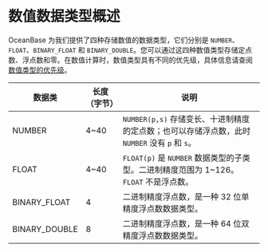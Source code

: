 数值数据类型概述 
=============================



OceanBase 为我们提供了四种存储数值的数据类型，它们分别是 `NUMBER`、`FLOAT`、`BINARY_FLOAT` 和 `BINARY_DOUBLE`。您可以通过这四种数值类型存储定点数、浮点数和零。在数值计算时，数值类型具有不同的优先级，具体信息请查阅 [数值类型的优先级](/zh-CN/11.sql-reference-oracle-mode/1.basic-elements-1/1.built-in-data-types/3.numeric-data-type/5.numeric-priority.md)。


|    **数据类**    | **长度（字节）** |                             **说明**                              |
|---------------|------------|-----------------------------------------------------------------|
| NUMBER        | 4\~40      | `NUMBER(p,s)` 存储变长、十进制精度的定点数；也可以存储浮点数，此时 `NUMBER` 没有 `p` 和 `s`。 |
| FLOAT         | 4\~40      | `FLOAT(p)` 是 `NUMBER` 数据类型的子类型。二进制精度范围为 1\~126。`FLOAT` 不是浮点数。   |
| BINARY_FLOAT  | 4          | 二进制精度浮点数，是一种 32 位单精度浮点数数据类型。                                    |
| BINARY_DOUBLE | 8          | 二进制精度浮点数，是一种 64 位双精度浮点数数据类型。                                    |


